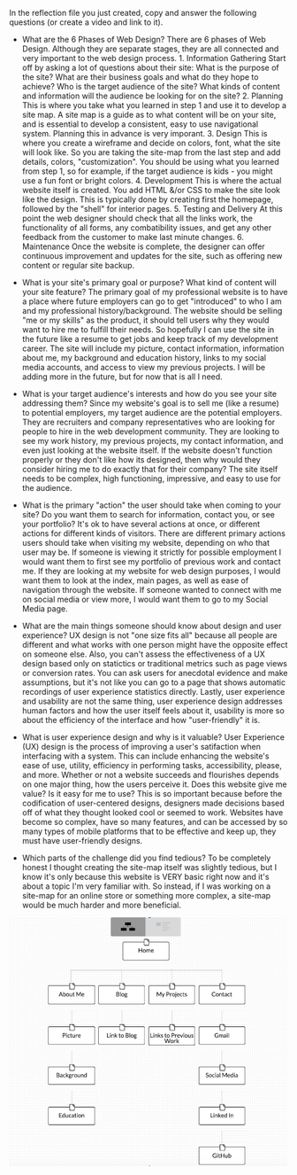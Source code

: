 In the reflection file you just created, copy and answer the following questions (or create a video and link to it). 

- What are the 6 Phases of Web Design?
	There are 6 phases of Web Design. Although they are separate stages, they are all connected and very important to the web design process.
		1. Information Gathering
			Start off by asking a lot of questions about their site: What is the purpose of the site? What are their business goals and what do they hope to achieve? Who is the target audience of the site? What kinds of content and information will the audience be looking for on the site?
		2. Planning
			This is where you take what you learned in step 1 and use it to develop a site map. A site map is a guide as to what content will be on your site, and is essential to develop a consistent, easy to use navigational system. Planning this in advance is very imporant.
		3. Design
			This is where you create a wireframe and decide on colors, font, what the site will look like. So you are taking the site-map from the last step and add details, colors, "customization". You should be using what you learned from step 1, so for example, if the target audience is kids - you might use a fun font or bright colors.
		4. Development
			This is where the actual website itself is created. You add HTML &/or CSS to make the site look like the design. This is typically done by creating first the homepage, followed by the "shell" for interior pages.
		5. Testing and Delivery
			At this point the web designer should check that all the links work, the functionality of all forms, any combatibility issues, and get any other feedback from the customer to make last minute changes.
		6. Maintenance
			Once the website is complete, the designer can offer continuous improvement and updates for the site, such as offering new content or regular site backup. 

- What is your site's primary goal or purpose? What kind of content will your site feature?
	The primary goal of my professional website is to have a place where future employers can go to get "introduced" to who I am and my professional history/background. The website should be selling "me or my skills" as the product, it should tell users why they would want to hire me to fulfill their needs. So hopefully I can use the site in the future like a resume to get jobs and keep track of my development career. The site will include my picture, contact information, information about me, my background and education history, links to my social media accounts, and access to view my previous projects. I will be adding more in the future, but for now that is all I need.

- What is your target audience's interests and how do you see your site addressing them?
	Since my website's goal is to sell me (like a resume) to potential employers, my target audience are the potential employers. They are recruiters and company representatives who are looking for people to hire in the web development community. They are looking to see my work history, my previous projects, my contact information, and even just looking at the website itself. If the website doesn't function properly or they don't like how its designed, then why would they consider hiring me to do exactly that for their company? The site itself needs to be complex, high functioning, impressive, and easy to use for the audience. 

- What is the primary "action" the user should take when coming to your site? Do you want them to search for information, contact you, or see your portfolio? It's ok to have several actions at once, or different actions for different kinds of visitors.
	There are different primary actions users should take when visiting my website, depending on who that user may be. If someone is viewing it strictly for possible employment I would want them to first see my portfolio of previous work and contact me. If they are looking at my website for web design purposes, I would want them to look at the index, main pages, as well as ease of navigation through the website. If someone wanted to connect with me on social media or view more, I would want them to go to my Social Media page.

- What are the main things someone should know about design and user experience?
	UX design is not "one size fits all" because all people are different and what works with one person might have the opposite effect on someone else. Also, you can't assess the effectiveness of a UX design based only on statictics or traditional metrics such as page views or conversion rates. You can ask users for anecdotal evidence and make assumptions, but it's not like you can go to a page that shows automatic recordings of user experience statistics directly. Lastly, user experience and usability are not the same thing, user experience design addresses human factors and how the user itself feels about it, usability is more so about the efficiency of the interface and how "user-friendly" it is.

- What is user experience design and why is it valuable?
	User Experience (UX) design is the process of improving a user's satifaction when interfacing with a system. This can include enhancing the website's ease of use, utility, efficiency in performing tasks, accessibility, please, and more. Whether or not a website succeeds and flourishes depends on one major thing, how the users perceive it. Does this website give me value? Is it easy for me to use? This is so important because before the codification of user-centered designs, designers made decisions based off of what they thought looked cool or seemed to work. Websites have become so complex, have so many features, and can be accessed by so many types of mobile platforms that to be effective and keep up, they must have user-friendly designs. 

- Which parts of the challenge did you find tedious?
	To be completely honest I thought creating the site-map itself was slightly tedious, but I know it's only because this website is VERY basic right now and it's about a topic I'm very familiar with. So instead, if I was working on a site-map for an online store or something more complex, a site-map would be much harder and more beneficial.



![Site Map](https://github.com/lmarkzon/phase-0/blob/master/week-2/imgs/site-map.png "My Site Map")